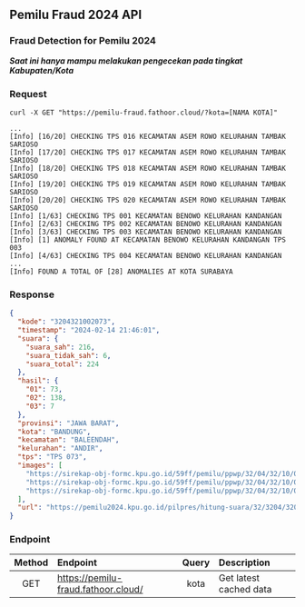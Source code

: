 ## Pemilu Fraud 2024 API
### Fraud Detection for Pemilu 2024

***Saat ini hanya mampu melakukan pengecekan pada tingkat Kabupaten/Kota***

### Request

```http
curl -X GET "https://pemilu-fraud.fathoor.cloud/?kota=[NAMA KOTA]"
```

```shell
...
[Info] [16/20] CHECKING TPS 016 KECAMATAN ASEM ROWO KELURAHAN TAMBAK SARIOSO
[Info] [17/20] CHECKING TPS 017 KECAMATAN ASEM ROWO KELURAHAN TAMBAK SARIOSO
[Info] [18/20] CHECKING TPS 018 KECAMATAN ASEM ROWO KELURAHAN TAMBAK SARIOSO
[Info] [19/20] CHECKING TPS 019 KECAMATAN ASEM ROWO KELURAHAN TAMBAK SARIOSO
[Info] [20/20] CHECKING TPS 020 KECAMATAN ASEM ROWO KELURAHAN TAMBAK SARIOSO
[Info] [1/63] CHECKING TPS 001 KECAMATAN BENOWO KELURAHAN KANDANGAN
[Info] [2/63] CHECKING TPS 002 KECAMATAN BENOWO KELURAHAN KANDANGAN
[Info] [3/63] CHECKING TPS 003 KECAMATAN BENOWO KELURAHAN KANDANGAN
[Info] [1] ANOMALY FOUND AT KECAMATAN BENOWO KELURAHAN KANDANGAN TPS 003
[Info] [4/63] CHECKING TPS 004 KECAMATAN BENOWO KELURAHAN KANDANGAN
...
[Info] FOUND A TOTAL OF [28] ANOMALIES AT KOTA SURABAYA
```

### Response

```json
{
  "kode": "3204321002073", 
  "timestamp": "2024-02-14 21:46:01", 
  "suara": {
    "suara_sah": 216, 
    "suara_tidak_sah": 6, 
    "suara_total": 224
  }, 
  "hasil": {
    "01": 73, 
    "02": 138, 
    "03": 7
  }, 
  "provinsi": "JAWA BARAT", 
  "kota": "BANDUNG", 
  "kecamatan": "BALEENDAH", 
  "kelurahan": "ANDIR", 
  "tps": "TPS 073", 
  "images": [
    "https://sirekap-obj-formc.kpu.go.id/59ff/pemilu/ppwp/32/04/32/10/02/3204321002073-20240214-193447--b82d0577-ea3a-45b8-ba7f-c2167cb491e9.jpg", 
    "https://sirekap-obj-formc.kpu.go.id/59ff/pemilu/ppwp/32/04/32/10/02/3204321002073-20240214-193712--a808fddd-30f6-4a6c-952d-d0f44f5a00f0.jpg", 
    "https://sirekap-obj-formc.kpu.go.id/59ff/pemilu/ppwp/32/04/32/10/02/3204321002073-20240214-193933--123b8674-c4a9-4815-9385-6e8f1d86e0b0.jpg"
  ], 
  "url": "https://pemilu2024.kpu.go.id/pilpres/hitung-suara/32/3204/320432/3204321002/3204321002073"
}
```

### Endpoint
| Method  | Endpoint                               | Query | Description            |
|:-------:|:---------------------------------------|:-----:|:-----------------------|
|   GET   | https://pemilu-fraud.fathoor.cloud/ | kota  | Get latest cached data |
